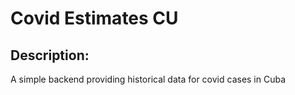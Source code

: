 # Covid Estimates CU

## Description:

A simple backend providing historical data for covid cases in Cuba
